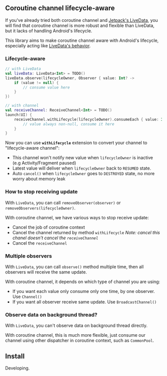 ## Coroutine channel lifecycle-aware

If you've already tried both coroutine channel and [Jetpack's LiveData](https://developer.android.com/jetpack/), you
will find that coroutine channel is more robust and flexible than LiveData, but it lacks of handling
Android's lifecycle.

This library aims to make coroutine channel aware with Android's lifecycle, especially acting like
[LiveData's behavior](https://developer.android.com/topic/libraries/architecture/livedata).

### Lifecycle-aware
```kotlin
// with LiveData
val liveData: LiveData<Int> = TODO()
liveData.observe(lifecycleOwner, Observer { value: Int? ->
    if (value != null) {
        // consume value here
    }
})

// with channel
val receiveChannel: ReceiveChannel<Int> = TODO()
launch(UI) {
    receiveChannel.withLifecycle(lifecycleOwner).consumeEach { value: Int ->
        // value always non-null, consume it here
    }
}
```

Now you can use **`withLifecycle`** extension to convert your channel to "lifecycle-aware channel":
  * This channel won't notify new value when `lifecycleOwner` is inactive (e.g Activity/Fragment paused)
  * Latest value will deliver when `lifecycleOwner` back to `RESUMED` state.
  * Auto `cancel()` when `lifecycleOwner` goes to `DESTROYED` state, no more worry about memory leak

### How to stop receiving update

With `LiveData`, you can call `removeObserver(observer)` or `removeObservers(lifecycleOwner)`.

With coroutine channel, we have various ways to stop receive update:
  * Cancel the job of coroutine context
  * Cancel the channel returned by method `withLifecycle`
    _Note: cancel this chanel doesn't cancel the `receiveChannel`_
  * Cancel the `receiveChannel`

### Multiple observers

With `LiveData`, you can call `observe()` method multiple time, then all observers will receive the same update.

With coroutine channel, it depends on which type of channel you are using:
  * If you want each value only consume only one time, by one observer. Use `Channel()`
  * If you want all observer receive same update. Use `BroadcastChannel()`

### Observe data on background thread?

With `LiveData`, you can't observe data on background thread directly.

With coroutine channel, this is much more flexible, just consume our channel using other dispatcher in coroutine context, such as `CommonPool`.

## Install

Developing.